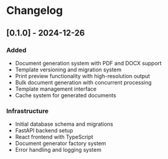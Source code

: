 # Changelog

## [0.1.0] - 2024-12-26

### Added
- Document generation system with PDF and DOCX support
- Template versioning and migration system
- Print preview functionality with high-resolution output
- Bulk document generation with concurrent processing
- Template management interface
- Cache system for generated documents

### Infrastructure
- Initial database schema and migrations
- FastAPI backend setup
- React frontend with TypeScript
- Document generator factory system
- Error handling and logging system